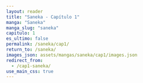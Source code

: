```yaml
---
layout: reader
title: "Saneka - Capítulo 1"
manga: "Saneka"
manga_slug: "saneka"
capitulo: 1
es_ultimo: false
permalink: /saneka/cap1/
return_to: /saneka/
images_json: assets/mangas/saneka/cap1/images.json
redirect_from:
  - /cap1-saneka/
use_main_css: true
---
```

